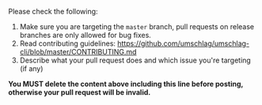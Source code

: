 Please check the following:

1. Make sure you are targeting the `master` branch, pull requests on release branches are only allowed for bug fixes.
2. Read contributing guidelines: https://github.com/umschlag/umschlag-cli/blob/master/CONTRIBUTING.md
3. Describe what your pull request does and which issue you're targeting (if any)

**You MUST delete the content above including this line before posting, otherwise your pull request will be invalid.**
